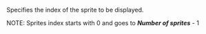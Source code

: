 Specifies the index of the sprite to be displayed.

NOTE: Sprites index starts with 0 and goes to ***Number of sprites*** - 1
